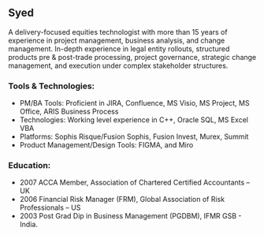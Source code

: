 ## Syed

A delivery-focused equities technologist with more than 15 years of experience in project management, business analysis, and change management. In-depth experience in legal entity rollouts, structured products pre & post-trade processing, project governance, strategic change management, and execution under complex stakeholder structures.

### Tools & Technologies: 
- PM/BA Tools: Proficient in JIRA, Confluence, MS Visio, MS Project, MS Office, ARIS Business Process 
- Technologies: Working level experience in C++, Oracle SQL, MS Excel VBA
- Platforms: Sophis Risque/Fusion Sophis, Fusion Invest, Murex, Summit
- Product Management/Design Tools: FIGMA, and Miro


### Education: 
- 2007 ACCA Member, Association of Chartered Certified Accountants –UK 
- 2006 Financial Risk Manager (FRM), Global Association of Risk Professionals – US 
- 2003 Post Grad Dip in Business Management (PGDBM), IFMR GSB - India.

